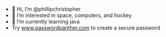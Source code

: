 - 👋 Hi, I’m @phillipchristopher
- 👀 I’m interested in space, computers, and hockey
- 🌱 I’m currently learning java
- Try www.passwordpanther.com to create a secure password

<!---
phillipchristopher/phillipchristopher is a ✨ special ✨ repository because its `README.md` (this file) appears on your GitHub profile.
You can click the Preview link to take a look at your changes.
--->
